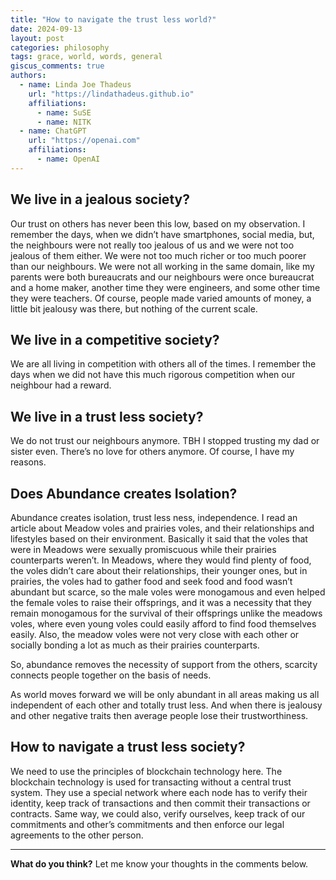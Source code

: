 ```yaml
---
title: "How to navigate the trust less world?"
date: 2024-09-13
layout: post
categories: philosophy
tags: grace, world, words, general
giscus_comments: true
authors:
  - name: Linda Joe Thadeus
    url: "https://lindathadeus.github.io"
    affiliations:
      - name: SuSE
      - name: NITK
  - name: ChatGPT
    url: "https://openai.com"
    affiliations:
      - name: OpenAI
---
```


## We live in a jealous society?

Our trust on others has never been this low, based on my observation. I remember the days, when we didn’t have smartphones, social media, but, the neighbours were not really too jealous of us and we were not too jealous of them either. We were not too much richer or too much poorer than our neighbours. We were not all working in the same domain, like my parents were both bureaucrats and our neighbours were once bureaucrat and a home maker, another time they were engineers, and some other time they were teachers. Of course, people made varied amounts of money, a little bit jealousy was there, but nothing of the current scale. 

## We live in a competitive society?

We are all living in competition with others all of the times. I remember the days when we did not have this much rigorous competition when our neighbour had a reward. 

## We live in a trust less society?

We do not trust our neighbours anymore. TBH I stopped trusting my dad or sister even. There’s no love for others anymore. Of course, I have my reasons. 

## Does Abundance creates Isolation?

Abundance creates isolation, trust less ness, independence. I read an article about Meadow voles and prairies voles, and their relationships and lifestyles based on their environment. Basically it said that the voles that were in Meadows were sexually promiscuous while their prairies counterparts weren’t. In Meadows, where they would find plenty of food, the voles didn’t care about their relationships, their younger ones, but in prairies, the voles had to gather food and seek food and food wasn’t abundant but scarce, so the male voles were monogamous and even helped the female voles to raise their offsprings, and it was a necessity that they remain monogamous for the survival of their offsprings unlike the meadows voles, where even young voles could easily afford to find food themselves easily. Also, the meadow voles were not very close with each other or socially bonding a lot as much as their prairies counterparts. 

So, abundance removes the necessity of support from the others, scarcity connects people together on the basis of needs. 

As world moves forward we will be only abundant in all areas making us all independent of each other and totally trust less. And when there is jealousy and other negative traits then average people lose their trustworthiness. 

## How to navigate a trust less society?

We need to use the principles of blockchain technology here. The blockchain technology is used for transacting without a central trust system. They use a special network where each node has to verify their identity, keep track of transactions and then commit their transactions or contracts. Same way, we could also, verify ourselves, keep track of our commitments and other’s commitments and then enforce our legal agreements to the other person.

---

**What do you think?** Let me know your thoughts in the comments below.